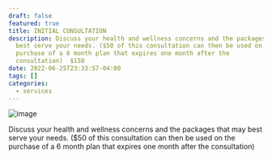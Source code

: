 ```yaml
---
draft: false
featured: true
title: INITIAL CONSULTATION
description: Discuss your health and wellness concerns and the packages that may
  best serve your needs. ($50 of this consultation can then be used on the
  purchase of a 6 month plan that expires one month after the
  consultation)  $150
date: 2022-06-25T23:33:57-04:00
tags: []
categories:
  - services
---
```

![image](/img/uploads/consultimg.jfif)

Discuss your health and wellness concerns and the packages that may best serve your needs. ($50 of this consultation can then be used on the purchase of a 6 month plan that expires one month after the consultation)
